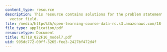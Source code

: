 ```yaml
---
content_type: resource
description: This resource contains solutions for the problem statements related to
  vector field.
file: /media/https%3A/open-learning-course-data-rc.s3.amazonaws.com/18-022-calculus-of-several-variables-fall-2010/995dc77200ff3265fee32427bf472d4f_MIT18_022F10_model7.pdf
file_type: application/pdf
resourcetype: Document
title: MIT18_022F10_model7.pdf
uid: 995dc772-00ff-3265-fee3-2427bf472d4f
---
```

